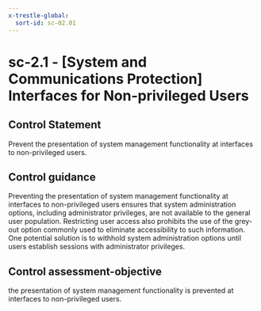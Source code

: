 ```yaml
---
x-trestle-global:
  sort-id: sc-02.01
---
```


# sc-2.1 - \[System and Communications Protection\] Interfaces for Non-privileged Users

## Control Statement

Prevent the presentation of system management functionality at interfaces to non-privileged users.

## Control guidance

Preventing the presentation of system management functionality at interfaces to non-privileged users ensures that system administration options, including administrator privileges, are not available to the general user population. Restricting user access also prohibits the use of the grey-out option commonly used to eliminate accessibility to such information. One potential solution is to withhold system administration options until users establish sessions with administrator privileges.

## Control assessment-objective

the presentation of system management functionality is prevented at interfaces to non-privileged users.
